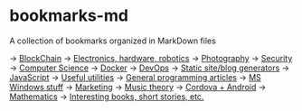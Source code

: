bookmarks-md
============

A collection of bookmarks organized in MarkDown files

-> [BlockChain](blockchain/)
-> [Electronics, hardware, robotics](electronics-hardware-robotics/)
-> [Photography](photography/)
-> [Security](security/)
-> [Computer Science](computer-science/)
-> [Docker](docker/)
-> [DevOps](devops/)
-> [Static site/blog generators](static-site-blog-generators/)
-> [JavaScript](javascript/)
-> [Useful utilities](useful-utilities/)
-> [General programming articles](general-programming-articles/)
-> [MS Windows stuff](ms-windows-stuff/)
-> [Marketing](marketing/)
-> [Music theory](music-theory/)
-> [Cordova + Android](android/cordova.md)
-> [Mathematics](mathematics/)
-> [Interesting books, short stories, etc.](interesting-books-short-stories-etc/)
